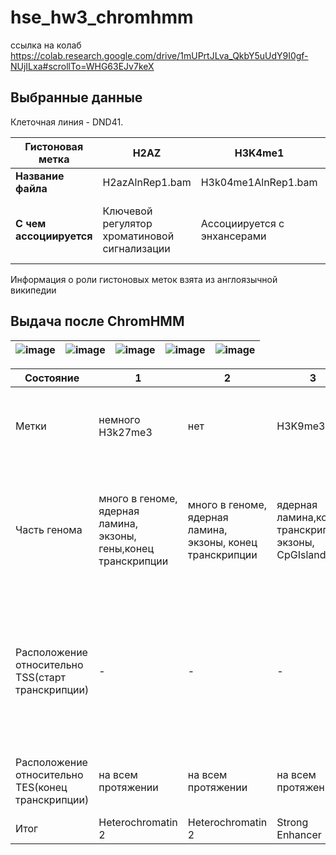 # hse_hw3_chromhmm

ссылка на колаб https://colab.research.google.com/drive/1mUPrtJLva_QkbY5uUdY9I0gf-NUjILxa#scrollTo=WHG63EJv7keX

## Выбранные данные

Клеточная линия - DND41.

| **Гистоновая метка** | H2AZ | H3K4me1 | H3K4me2 | H3K4me3 | H3K9ac | H3K9me3 | H3K27ac | H3K27me3 | H3K36me3 | H3K79me2 | H4K20me1 | Контроль |
| ------------- | ------------- |--------------------| -- | -- | -- | -- | -- | -- | -- | -- | -- | -- |
| **Название файла** | H2azAlnRep1.bam | H3k04me1AlnRep1.bam | H3k04me2AlnRep1.bam | H3k04me3AlnRep1.bam | H3k09acAlnRep1.bam | H3k09me3AlnRep1.bam | H3k27acAlnRep1.bam | H3k27me3AlnRep1.bam | H3k36me3AlnRep1.bam | H3k79me2AlnRep1.bam | H4k20me1AlnRep1.bam | Control.bam |
| **С чем ассоциируется** | Ключевой регулятор хроматиновой сигнализации | Ассоциируется с энхансерами | Высокий уровень у 5' конца транскрибируемых генов; Ассоциирована с активацией генов | Ассоциируется с промоторами; Связана с активацией транскрипции близлежащих генов | Является частью активного состояния промотора, а также активные энхансеры | Ассоциируется с гетерохроматином, а также указывает на 3-метелирование | Активный энхансер, может находиться и близко, и далеко от TSS | Формирование гетерохроматина, downregulation | Связана с телами генов,может ассоциироваться с экзонами| Маркер неактивных областей хроматина| Транскрипционная активность |

Информация о роли гистоновых меток взята из англоязычной википедии
## Выдача после ChromHMM
|![image](https://user-images.githubusercontent.com/93160309/161303236-6d7defc2-b8ef-4fdb-8bbd-a76f0dc87700.png)| ![image](https://user-images.githubusercontent.com/93160309/161303312-44a2f37b-65c3-47d2-a193-654d6ed4a98e.png)| ![image](https://user-images.githubusercontent.com/93160309/161303358-ccc22544-1d2a-4acb-b951-e60414b7a1d4.png)| ![image](https://user-images.githubusercontent.com/93160309/161303427-0e76ebba-c9d1-483a-8d19-3c511e663c40.png)| ![image](https://user-images.githubusercontent.com/93160309/161303459-4156a3fe-d218-47b0-836b-56f9089ec570.png)|
| ------------- | ------------- |--------------------| -- | -- |






|Состояние|1|2|3|4|5|6|7|8|9|10|11|
|--|--|--|--|--|--|--|--|--|--|--|--|
|Метки|немного H3k27me3|нет|H3K9me3|H3K27ac|немного H3k36me3|H3k36me3,H3K79me2 и чуть меньше H4K20me1|H3K79me2, чуть меньше H4K20me1, чуть-чуть H3k36me3 и H3K4me1|немного H3K79me2 и чуть-чуть H4K20me1|много H3K79me2,H3K4me1,H3K4me2 и меньше H3K4me3,H3K9ac,H3K27ac,H4K20me1,H3k36me3|много H3K4me1, чуть меньше H3K27ac |
|Часть генома|много в геноме, ядерная ламина, экзоны, гены,конец транскрипции|много в геноме, ядерная ламина, экзоны, конец транскрипции|ядерная ламина,конец транскрипции, экзоны, CpGIsland |гены, конец транскрипции, экзоны, ядерная ламина, немного в геноме|гены, конец транскрипции, экзоны, ядерная ламина, немного в геноме|гены, конец транскрипции, экзоны, ядерная ламина|гены|гены, конец транскрипции, экзоны, ядерная ламина, немного в геноме|гены, конец транскрипции, экзоны, ядерная ламина, есть в области +- 2 килобазы от старта |гены, конец транскрипции, экзоны, ядерная ламина, есть в области +- 2 килобазы от старта| ядерная ламина,конец транскрипции, экзоны,  CpGIsland, гены, старт транскрипции, есть в области +- 2 килобазы от старта|
|Расположение относительно TSS(старт транскрипции)|-|-|-|-|-|-|-|-|спад в обе стороны, причем в положительной области более интенсивный, чем в отрицательной|слабый спад в отрицательной области|постоянное расположение на всём промежутке, причем большая интенсивность ближе к старту а по сторонам интенсивность падает|
|Расположение относительно TES(конец транскрипции)|на всем протяжении|на всем протяжении|на всем протяжении|на всем протяжении |на всем протяжении(после больше всего) |на всем протяжении (до больше всего)|-|есть чуть-чуть до,побольше на и еще побольше после|на всем протяжении(до больше всего)|на всем протяжении|на всем протяжении|
|Итог|Heterochromatin 2|Heterochromatin 2|Strong Enhancer|Enhancer|Enhancer|Transcribed region|Heterochromatin|Heterochromatin|Polycomb-repressed|Weak promoter|
